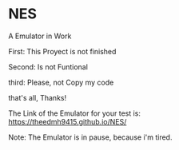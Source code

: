 # NES
A Emulator in Work

First: This Proyect is not finished

Second: Is not Funtional

third: Please, not Copy my code 

that's all, Thanks!

The Link of the Emulator for your test is: https://theedmh9415.github.io/NES/

Note: The Emulator is in pause, because i'm tired.
